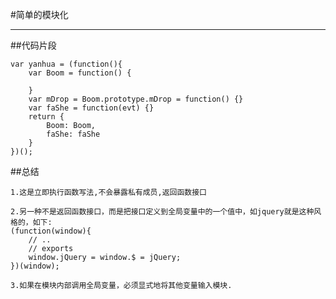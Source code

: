 #简单的模块化
*************
##代码片段  

	var yanhua = (function(){			
		var Boom = function() {

		}
		var mDrop = Boom.prototype.mDrop = function() {}
		var faShe = function(evt) {}
		return {
			Boom: Boom,
			faShe: faShe
		}
	})();  
##总结  

    1.这是立即执行函数写法,不会暴露私有成员,返回函数接口  

    2.另一种不是返回函数接口，而是把接口定义到全局变量中的一个值中，如jquery就是这种风格的，如下:  
    (function(window){
        // ..
        // exports
        window.jQuery = window.$ = jQuery;
    })(window); 

    3.如果在模块内部调用全局变量，必须显式地将其他变量输入模块.
